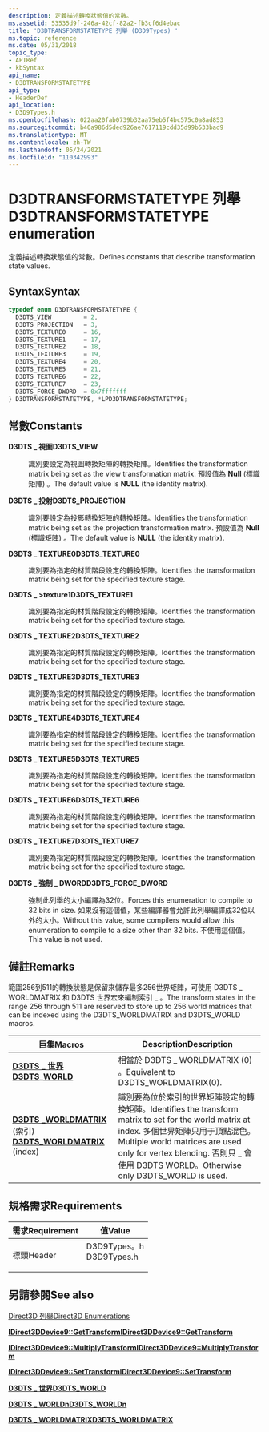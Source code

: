 ```yaml
---
description: 定義描述轉換狀態值的常數。
ms.assetid: 53535d9f-246a-42cf-82a2-fb3cf6d4ebac
title: 'D3DTRANSFORMSTATETYPE 列舉 (D3D9Types) '
ms.topic: reference
ms.date: 05/31/2018
topic_type:
- APIRef
- kbSyntax
api_name:
- D3DTRANSFORMSTATETYPE
api_type:
- HeaderDef
api_location:
- D3D9Types.h
ms.openlocfilehash: 022aa20fab0739b32aa75eb5f4bc575c0a8ad853
ms.sourcegitcommit: b40a986d5ded926ae7617119cdd35d99b533bad9
ms.translationtype: MT
ms.contentlocale: zh-TW
ms.lasthandoff: 05/24/2021
ms.locfileid: "110342993"
---
```

# <a name="d3dtransformstatetype-enumeration"></a><span data-ttu-id="0f221-103">D3DTRANSFORMSTATETYPE 列舉</span><span class="sxs-lookup"><span data-stu-id="0f221-103">D3DTRANSFORMSTATETYPE enumeration</span></span>

<span data-ttu-id="0f221-104">定義描述轉換狀態值的常數。</span><span class="sxs-lookup"><span data-stu-id="0f221-104">Defines constants that describe transformation state values.</span></span>

## <a name="syntax"></a><span data-ttu-id="0f221-105">Syntax</span><span class="sxs-lookup"><span data-stu-id="0f221-105">Syntax</span></span>


```C++
typedef enum D3DTRANSFORMSTATETYPE { 
  D3DTS_VIEW         = 2,
  D3DTS_PROJECTION   = 3,
  D3DTS_TEXTURE0     = 16,
  D3DTS_TEXTURE1     = 17,
  D3DTS_TEXTURE2     = 18,
  D3DTS_TEXTURE3     = 19,
  D3DTS_TEXTURE4     = 20,
  D3DTS_TEXTURE5     = 21,
  D3DTS_TEXTURE6     = 22,
  D3DTS_TEXTURE7     = 23,
  D3DTS_FORCE_DWORD  = 0x7fffffff
} D3DTRANSFORMSTATETYPE, *LPD3DTRANSFORMSTATETYPE;
```



## <a name="constants"></a><span data-ttu-id="0f221-106">常數</span><span class="sxs-lookup"><span data-stu-id="0f221-106">Constants</span></span>

<dl> <dt>

<span data-ttu-id="0f221-107"><span id="D3DTS_VIEW"></span><span id="d3dts_view"></span>**D3DTS \_ 視圖**</span><span class="sxs-lookup"><span data-stu-id="0f221-107"><span id="D3DTS_VIEW"></span><span id="d3dts_view"></span>**D3DTS\_VIEW**</span></span>
</dt> <dd>

<span data-ttu-id="0f221-108">識別要設定為視圖轉換矩陣的轉換矩陣。</span><span class="sxs-lookup"><span data-stu-id="0f221-108">Identifies the transformation matrix being set as the view transformation matrix.</span></span> <span data-ttu-id="0f221-109">預設值為 **Null** (標識矩陣) 。</span><span class="sxs-lookup"><span data-stu-id="0f221-109">The default value is **NULL** (the identity matrix).</span></span>

</dd> <dt>

<span data-ttu-id="0f221-110"><span id="D3DTS_PROJECTION"></span><span id="d3dts_projection"></span>**D3DTS \_ 投射**</span><span class="sxs-lookup"><span data-stu-id="0f221-110"><span id="D3DTS_PROJECTION"></span><span id="d3dts_projection"></span>**D3DTS\_PROJECTION**</span></span>
</dt> <dd>

<span data-ttu-id="0f221-111">識別要設定為投影轉換矩陣的轉換矩陣。</span><span class="sxs-lookup"><span data-stu-id="0f221-111">Identifies the transformation matrix being set as the projection transformation matrix.</span></span> <span data-ttu-id="0f221-112">預設值為 **Null** (標識矩陣) 。</span><span class="sxs-lookup"><span data-stu-id="0f221-112">The default value is **NULL** (the identity matrix).</span></span>

</dd> <dt>

<span data-ttu-id="0f221-113"><span id="D3DTS_TEXTURE0"></span><span id="d3dts_texture0"></span>**D3DTS \_ TEXTURE0**</span><span class="sxs-lookup"><span data-stu-id="0f221-113"><span id="D3DTS_TEXTURE0"></span><span id="d3dts_texture0"></span>**D3DTS\_TEXTURE0**</span></span>
</dt> <dd>

<span data-ttu-id="0f221-114">識別要為指定的材質階段設定的轉換矩陣。</span><span class="sxs-lookup"><span data-stu-id="0f221-114">Identifies the transformation matrix being set for the specified texture stage.</span></span>

</dd> <dt>

<span data-ttu-id="0f221-115"><span id="D3DTS_TEXTURE1"></span><span id="d3dts_texture1"></span>**D3DTS \_ >texture1**</span><span class="sxs-lookup"><span data-stu-id="0f221-115"><span id="D3DTS_TEXTURE1"></span><span id="d3dts_texture1"></span>**D3DTS\_TEXTURE1**</span></span>
</dt> <dd>

<span data-ttu-id="0f221-116">識別要為指定的材質階段設定的轉換矩陣。</span><span class="sxs-lookup"><span data-stu-id="0f221-116">Identifies the transformation matrix being set for the specified texture stage.</span></span>

</dd> <dt>

<span data-ttu-id="0f221-117"><span id="D3DTS_TEXTURE2"></span><span id="d3dts_texture2"></span>**D3DTS \_ TEXTURE2**</span><span class="sxs-lookup"><span data-stu-id="0f221-117"><span id="D3DTS_TEXTURE2"></span><span id="d3dts_texture2"></span>**D3DTS\_TEXTURE2**</span></span>
</dt> <dd>

<span data-ttu-id="0f221-118">識別要為指定的材質階段設定的轉換矩陣。</span><span class="sxs-lookup"><span data-stu-id="0f221-118">Identifies the transformation matrix being set for the specified texture stage.</span></span>

</dd> <dt>

<span data-ttu-id="0f221-119"><span id="D3DTS_TEXTURE3"></span><span id="d3dts_texture3"></span>**D3DTS \_ TEXTURE3**</span><span class="sxs-lookup"><span data-stu-id="0f221-119"><span id="D3DTS_TEXTURE3"></span><span id="d3dts_texture3"></span>**D3DTS\_TEXTURE3**</span></span>
</dt> <dd>

<span data-ttu-id="0f221-120">識別要為指定的材質階段設定的轉換矩陣。</span><span class="sxs-lookup"><span data-stu-id="0f221-120">Identifies the transformation matrix being set for the specified texture stage.</span></span>

</dd> <dt>

<span data-ttu-id="0f221-121"><span id="D3DTS_TEXTURE4"></span><span id="d3dts_texture4"></span>**D3DTS \_ TEXTURE4**</span><span class="sxs-lookup"><span data-stu-id="0f221-121"><span id="D3DTS_TEXTURE4"></span><span id="d3dts_texture4"></span>**D3DTS\_TEXTURE4**</span></span>
</dt> <dd>

<span data-ttu-id="0f221-122">識別要為指定的材質階段設定的轉換矩陣。</span><span class="sxs-lookup"><span data-stu-id="0f221-122">Identifies the transformation matrix being set for the specified texture stage.</span></span>

</dd> <dt>

<span data-ttu-id="0f221-123"><span id="D3DTS_TEXTURE5"></span><span id="d3dts_texture5"></span>**D3DTS \_ TEXTURE5**</span><span class="sxs-lookup"><span data-stu-id="0f221-123"><span id="D3DTS_TEXTURE5"></span><span id="d3dts_texture5"></span>**D3DTS\_TEXTURE5**</span></span>
</dt> <dd>

<span data-ttu-id="0f221-124">識別要為指定的材質階段設定的轉換矩陣。</span><span class="sxs-lookup"><span data-stu-id="0f221-124">Identifies the transformation matrix being set for the specified texture stage.</span></span>

</dd> <dt>

<span data-ttu-id="0f221-125"><span id="D3DTS_TEXTURE6"></span><span id="d3dts_texture6"></span>**D3DTS \_ TEXTURE6**</span><span class="sxs-lookup"><span data-stu-id="0f221-125"><span id="D3DTS_TEXTURE6"></span><span id="d3dts_texture6"></span>**D3DTS\_TEXTURE6**</span></span>
</dt> <dd>

<span data-ttu-id="0f221-126">識別要為指定的材質階段設定的轉換矩陣。</span><span class="sxs-lookup"><span data-stu-id="0f221-126">Identifies the transformation matrix being set for the specified texture stage.</span></span>

</dd> <dt>

<span data-ttu-id="0f221-127"><span id="D3DTS_TEXTURE7"></span><span id="d3dts_texture7"></span>**D3DTS \_ TEXTURE7**</span><span class="sxs-lookup"><span data-stu-id="0f221-127"><span id="D3DTS_TEXTURE7"></span><span id="d3dts_texture7"></span>**D3DTS\_TEXTURE7**</span></span>
</dt> <dd>

<span data-ttu-id="0f221-128">識別要為指定的材質階段設定的轉換矩陣。</span><span class="sxs-lookup"><span data-stu-id="0f221-128">Identifies the transformation matrix being set for the specified texture stage.</span></span>

</dd> <dt>

<span data-ttu-id="0f221-129"><span id="D3DTS_FORCE_DWORD"></span><span id="d3dts_force_dword"></span>**D3DTS \_ 強制 \_ DWORD**</span><span class="sxs-lookup"><span data-stu-id="0f221-129"><span id="D3DTS_FORCE_DWORD"></span><span id="d3dts_force_dword"></span>**D3DTS\_FORCE\_DWORD**</span></span>
</dt> <dd>

<span data-ttu-id="0f221-130">強制此列舉的大小編譯為32位。</span><span class="sxs-lookup"><span data-stu-id="0f221-130">Forces this enumeration to compile to 32 bits in size.</span></span> <span data-ttu-id="0f221-131">如果沒有這個值，某些編譯器會允許此列舉編譯成32位以外的大小。</span><span class="sxs-lookup"><span data-stu-id="0f221-131">Without this value, some compilers would allow this enumeration to compile to a size other than 32 bits.</span></span> <span data-ttu-id="0f221-132">不使用這個值。</span><span class="sxs-lookup"><span data-stu-id="0f221-132">This value is not used.</span></span>

</dd> </dl>

## <a name="remarks"></a><span data-ttu-id="0f221-133">備註</span><span class="sxs-lookup"><span data-stu-id="0f221-133">Remarks</span></span>

<span data-ttu-id="0f221-134">範圍256到511的轉換狀態是保留來儲存最多256世界矩陣，可使用 D3DTS \_ WORLDMATRIX 和 D3DTS 世界宏來編制索引 \_ 。</span><span class="sxs-lookup"><span data-stu-id="0f221-134">The transform states in the range 256 through 511 are reserved to store up to 256 world matrices that can be indexed using the D3DTS\_WORLDMATRIX and D3DTS\_WORLD macros.</span></span>



| <span data-ttu-id="0f221-135">巨集</span><span class="sxs-lookup"><span data-stu-id="0f221-135">Macros</span></span>                                                  | <span data-ttu-id="0f221-136">Description</span><span class="sxs-lookup"><span data-stu-id="0f221-136">Description</span></span>                                                                                                                                                                      |
|---------------------------------------------------------|-----------------------------------------------------------------------------------------------------------------------------------------------------------------------|
| [<span data-ttu-id="0f221-137">**D3DTS \_ 世界**</span><span class="sxs-lookup"><span data-stu-id="0f221-137">**D3DTS\_WORLD**</span></span>](d3dts-world.md)                     | <span data-ttu-id="0f221-138">相當於 D3DTS \_ WORLDMATRIX (0) 。</span><span class="sxs-lookup"><span data-stu-id="0f221-138">Equivalent to D3DTS\_WORLDMATRIX(0).</span></span>                                                                                                                                  |
| <span data-ttu-id="0f221-139">[**D3DTS \_WORLDMATRIX**](d3dts-worldmatrix.md) (索引) </span><span class="sxs-lookup"><span data-stu-id="0f221-139">[**D3DTS\_WORLDMATRIX**](d3dts-worldmatrix.md) (index)</span></span> | <span data-ttu-id="0f221-140">識別要為位於索引的世界矩陣設定的轉換矩陣。</span><span class="sxs-lookup"><span data-stu-id="0f221-140">Identifies the transform matrix to set for the world matrix at index.</span></span> <span data-ttu-id="0f221-141">多個世界矩陣只用于頂點混色。</span><span class="sxs-lookup"><span data-stu-id="0f221-141">Multiple world matrices are used only for vertex blending.</span></span> <span data-ttu-id="0f221-142">否則只 \_ 會使用 D3DTS WORLD。</span><span class="sxs-lookup"><span data-stu-id="0f221-142">Otherwise only D3DTS\_WORLD is used.</span></span> |



 

## <a name="requirements"></a><span data-ttu-id="0f221-143">規格需求</span><span class="sxs-lookup"><span data-stu-id="0f221-143">Requirements</span></span>



| <span data-ttu-id="0f221-144">需求</span><span class="sxs-lookup"><span data-stu-id="0f221-144">Requirement</span></span> | <span data-ttu-id="0f221-145">值</span><span class="sxs-lookup"><span data-stu-id="0f221-145">Value</span></span> |
|-------------------|----------------------------------------------------------------------------------------|
| <span data-ttu-id="0f221-146">標頭</span><span class="sxs-lookup"><span data-stu-id="0f221-146">Header</span></span><br/> | <dl> <span data-ttu-id="0f221-147"><dt>D3D9Types。h</dt></span><span class="sxs-lookup"><span data-stu-id="0f221-147"><dt>D3D9Types.h</dt></span></span> </dl> |



## <a name="see-also"></a><span data-ttu-id="0f221-148">另請參閱</span><span class="sxs-lookup"><span data-stu-id="0f221-148">See also</span></span>

<dl> <dt>

[<span data-ttu-id="0f221-149">Direct3D 列舉</span><span class="sxs-lookup"><span data-stu-id="0f221-149">Direct3D Enumerations</span></span>](dx9-graphics-reference-d3d-enums.md)
</dt> <dt>

[<span data-ttu-id="0f221-150">**IDirect3DDevice9::GetTransform**</span><span class="sxs-lookup"><span data-stu-id="0f221-150">**IDirect3DDevice9::GetTransform**</span></span>](/windows/win32/api/d3d9helper/nf-d3d9helper-idirect3ddevice9-gettransform)
</dt> <dt>

[<span data-ttu-id="0f221-151">**IDirect3DDevice9::MultiplyTransform**</span><span class="sxs-lookup"><span data-stu-id="0f221-151">**IDirect3DDevice9::MultiplyTransform**</span></span>](/windows/win32/api/d3d9helper/nf-d3d9helper-idirect3ddevice9-multiplytransform)
</dt> <dt>

[<span data-ttu-id="0f221-152">**IDirect3DDevice9::SetTransform**</span><span class="sxs-lookup"><span data-stu-id="0f221-152">**IDirect3DDevice9::SetTransform**</span></span>](/windows/win32/api/d3d9helper/nf-d3d9helper-idirect3ddevice9-settransform)
</dt> <dt>

[<span data-ttu-id="0f221-153">**D3DTS \_ 世界**</span><span class="sxs-lookup"><span data-stu-id="0f221-153">**D3DTS\_WORLD**</span></span>](d3dts-world.md)
</dt> <dt>

[<span data-ttu-id="0f221-154">**D3DTS \_ WORLDn**</span><span class="sxs-lookup"><span data-stu-id="0f221-154">**D3DTS\_WORLDn**</span></span>](d3dts-worldn.md)
</dt> <dt>

[<span data-ttu-id="0f221-155">**D3DTS \_ WORLDMATRIX**</span><span class="sxs-lookup"><span data-stu-id="0f221-155">**D3DTS\_WORLDMATRIX**</span></span>](d3dts-worldmatrix.md)
</dt> </dl>

 

 

